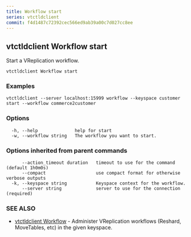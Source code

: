 ```yaml
---
title: Workflow start
series: vtctldclient
commit: f4d1487c72392cec566ed9ab39a00c7d027cc8ee
---
```

## vtctldclient Workflow start

Start a VReplication workflow.

```
vtctldclient Workflow start
```

### Examples

```
vtctldclient --server localhost:15999 workflow --keyspace customer start --workflow commerce2customer
```

### Options

```
  -h, --help              help for start
  -w, --workflow string   The workflow you want to start.
```

### Options inherited from parent commands

```
      --action_timeout duration   timeout to use for the command (default 1h0m0s)
      --compact                   use compact format for otherwise verbose outputs
  -k, --keyspace string           Keyspace context for the workflow.
      --server string             server to use for the connection (required)
```

### SEE ALSO

* [vtctldclient Workflow](../)	 - Administer VReplication workflows (Reshard, MoveTables, etc) in the given keyspace.

